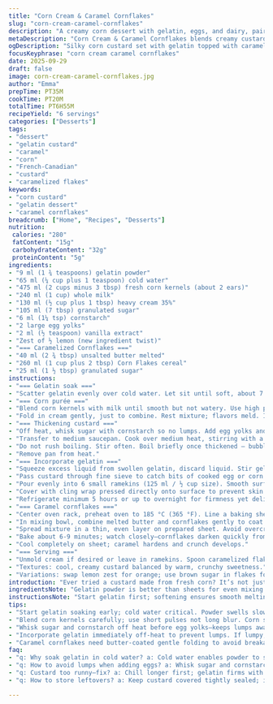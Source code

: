 ```yaml
---
title: "Corn Cream & Caramel Cornflakes"
slug: "corn-cream-caramel-cornflakes"
description: "A creamy corn dessert with gelatin, eggs, and dairy, paired with caramelized cornflakes. Fresh corn puréed with milk, cream, and thickened with cornstarch, then set with gelatin. Caramelized cornflakes add crunch and a buttery-sugary contrast. Chilling time key to texture. Simple pantry staples with minor tweaks on proportions. Vanilla and lemon zest for brightness. Oven caramelization for golden color and crisp bite. A technique-driven blend balancing silky custard and crisp flakes."
metaDescription: "Corn Cream & Caramel Cornflakes blends creamy custard with crunchy caramel flakes. Fresh corn, gelatin set, lemon zest brightness, oven crisped topping; textural complexity unfolds."
ogDescription: "Silky corn custard set with gelatin topped with caramelized cornflakes for crunch. Bright lemon zest, gentle cooking, crisp flakes from oven caramelization. Layered textures in one dish."
focusKeyphrase: "corn cream caramel cornflakes"
date: 2025-09-29
draft: false
image: corn-cream-caramel-cornflakes.jpg
author: "Emma"
prepTime: PT35M
cookTime: PT20M
totalTime: PT6H55M
recipeYield: "6 servings"
categories: ["Desserts"]
tags:
- "dessert"
- "gelatin custard"
- "caramel"
- "corn"
- "French-Canadian"
- "custard"
- "caramelized flakes"
keywords:
- "corn custard"
- "gelatin dessert"
- "caramel cornflakes"
breadcrumb: ["Home", "Recipes", "Desserts"]
nutrition: 
 calories: "280"
 fatContent: "15g"
 carbohydrateContent: "32g"
 proteinContent: "5g"
ingredients:
- "9 ml (1 ¾ teaspoons) gelatin powder"
- "65 ml (¼ cup plus 1 teaspoon) cold water"
- "475 ml (2 cups minus 3 tbsp) fresh corn kernels (about 2 ears)"
- "240 ml (1 cup) whole milk"
- "130 ml (½ cup plus 1 tbsp) heavy cream 35%"
- "105 ml (7 tbsp) granulated sugar"
- "6 ml (1¼ tsp) cornstarch"
- "2 large egg yolks"
- "2 ml (½ teaspoon) vanilla extract"
- "Zest of ½ lemon (new ingredient twist)"
- "=== Caramelized Cornflakes ==="
- "40 ml (2 ¾ tbsp) unsalted butter melted"
- "260 ml (1 cup plus 2 tbsp) Corn Flakes cereal"
- "25 ml (1 ½ tbsp) granulated sugar"
instructions:
- "=== Gelatin soak ==="
- "Scatter gelatin evenly over cold water. Let sit until soft, about 7 minutes. Will swell like a tiny sponge. Don’t rush or powder clumps cause uneven dissolve later."
- "=== Corn purée ==="
- "Blend corn kernels with milk until smooth but not watery. Use high power short bursts. If too thick, add 1-2 tbsp more milk; texture matters here – think creamy but not undone soup."
- "Fold in cream gently, just to combine. Rest mixture; flavors meld. I’ve found this adds silkiness and tempers sweetness without heaviness."
- "=== Thickening custard ==="
- "Off heat, whisk sugar with cornstarch so no lumps. Add egg yolks and vanilla extract plus zest. Whisk until a smooth paste. Add corn mixture gradually, stirring constantly."
- "Transfer to medium saucepan. Cook over medium heat, stirring with a silicone spatula, scraping bottom to avoid scorching. Mixture thickens after 5-8 minutes. Look for nappe stage – coats back of spoon cleanly with visible thickness but still fluid."
- "Do not rush boiling. Stir often. Boil briefly once thickened – bubbles should be large and slow, not fierce rolling boil. Overcooking scrambles yolks or toughens texture."
- "Remove pan from heat."
- "=== Incorporate gelatin ==="
- "Squeeze excess liquid from swollen gelatin, discard liquid. Stir gelatin into hot custard until fully dissolved. If lumps appear, whisk rapidly to fix or strain immediately through fine mesh to ensure ultra-smooth finish."
- "Pass custard through fine sieve to catch bits of cooked egg or corn debris."
- "Pour evenly into 6 small ramekins (125 ml / ½ cup size). Smooth surface."
- "Cover with cling wrap pressed directly onto surface to prevent skin forming."
- "Refrigerate minimum 5 hours or up to overnight for firmness yet delicate jiggle in center."
- "=== Caramel cornflakes ==="
- "Center oven rack, preheat oven to 185 °C (365 °F). Line a baking sheet with parchment paper."
- "In mixing bowl, combine melted butter and cornflakes gently to coat without crushing too much. Sprinkle sugar evenly over flakes and fold carefully again."
- "Spread mixture in a thin, even layer on prepared sheet. Avoid overcrowding clumps to ensure even caramelization and crispness."
- "Bake about 6-9 minutes; watch closely—cornflakes darken quickly from golden to burnt. Brown bubbling sugar aroma signals readiness. Pull out when crisp, not scorched."
- "Cool completely on sheet; caramel hardens and crunch develops."
- "=== Serving ==="
- "Unmold cream if desired or leave in ramekins. Spoon caramelized flakes atop just before serving for contrast."
- "Textures: cool, creamy custard balanced by warm, crunchy sweetness."
- "Variations: swap lemon zest for orange; use brown sugar in flakes for molasses depth; substitute milk with oat or almond for dairy-free adaptation but expect softer set."
introduction: "Ever tried a custard made from fresh corn? It’s not just about sweetness but texture and aroma too. Cooking down corn kernels with dairy brings out a natural creaminess you won’t get from canned or frozen. Using gelatin here instead of just eggs makes the final custard set firmly but softly jiggle, different from a traditional baked custard. I learned that without gelatin, you’ll get a pudding rather than a sliceable cream. The caramelized cornflakes? A trick I picked up from a brunch spot years ago—adds crunch and a toasty note that contrasts the corn cream. Timing the caramel is tricky; keep an eye on color—too light, no flavor; too dark, bitter."
ingredientsNote: "Gelatin powder is better than sheets for even mixing but use powdered cold, never hot water. Subbing powdered for sheets: one sheet equals about 7 ml powdered gelatin. I replaced pure corn kernels with fresh frozen corn once—worked okay but lacked sweetness and vibrancy. Lemon zest adds brightness, cutting richness subtly—it’s my twist. Cornstarch amount increased slightly from original to ensure proper thickening; less means runny custard. Use fresh egg yolks—not powdered. For caramel, I swapped some sugar for brown just once—took it to richer territory but less crisp. Use unsalted butter; salted sometimes makes the caramel uneven. Cornflakes must be fresh and dry—old flakes clump and don’t crisp well."
instructionsNote: "Start gelatin first; softening ensures smooth melting later. Purée rest allows flavors blend; avoid over-pureeing or you get a gluey texture from corn starch in kernels. When adding cornstarch and eggs, keep whisking fast or risk lumps. Heat must be medium, patience calls for watching texture rather than the clock. The tell: custard thickens and bubbles slow, thickening coat on spoon, but watch it doesn’t curdle. Cooling ramekins covered stops skin forming. For the candy flakes, butter coats each flake; mix gently or flakes break and texture suffers. Spread thin on pan; big clumps never crisp. Bake ‘til golden bubbling sugar appears, not just to color—smell is your cue. Serving: wait 'til custard set or it’ll collapse. Add caramel cornflakes last minute or they’ll soften."
tips:
- "Start gelatin soaking early; cold water critical. Powder swells slow—rushing means clumps. I once mixed in hot water—messy lumps followed. Squeeze off excess water before adding to hot custard; too much liquid thins texture, too little and gelatin stays grainy."
- "Blend corn kernels carefully; use short pulses not long blur. Corn starch in kernels can glue mixture if over-blended. Cream adds silkiness; fold in gently to avoid breaking custard’s light texture. Let mixture rest for flavor melding—no rush folding, but don’t over stir or air deflates richness."
- "Whisk sugar and cornstarch off heat before egg yolks—keeps lumps away. Add zest with vanilla for brightness but add last to avoid cooking aroma loss. Heat custard on medium, stirring constantly with silicone spatula. Look for nappe texture—thick coat on spoon, slow bubbles but no rapid rolling boil. Rushing scorches, yolks scramble."
- "Incorporate gelatin immediately off-heat to prevent lumps. If lumpy, rapid whisk or strain through fine mesh. Passing custard catches floaters—egg bits or kernel debris—ensures custard clarity and mouthfeel. Cling wrap on surface stops skin, refrigerate minimum 5 hrs for soft but firm texture; overnight firms further but risks slight wateriness."
- "Caramel cornflakes need butter-coated gentle folding to avoid breakage. Spread thin on lined baking sheet; clumps won’t caramelize evenly. Bake at 185 C; watch closely, minutes matter. Smell browned sugar; visual cues: golden edges not dark spots. Cooling solidifies crunch. Store flakes separate for crunch retention before serving."
faq:
- "q: Why soak gelatin in cold water? a: Cold water enables powder to swell properly; heat can melt unevenly or cause clumps. Gelatin needs to bloom fully to dissolve smooth when added to custard. Skipping this step leads to grainy custard or poor set."
- "q: How to avoid lumps when adding eggs? a: Whisk sugar and cornstarch before adding yolks off heat; mix yolks gently in. Temper with corn mixture slowly, whisk fast. Heat medium. Stir constantly to stop curdling. Alternative: strain late stage if lumpy already formed."
- "q: Custard too runny—fix? a: Chill longer first; gelatin firms with time. If still loose, better to blend in more gelatin dissolved in warm water. Don’t boil custard too hard—it breaks yolks, ruins texture. Can add tiny extra cornstarch but risk gluey mouthfeel."
- "q: How to store leftovers? a: Keep custard covered tightly sealed; individual ramekins help. Refrigerate up to 3 days. Caramel flakes store best in airtight container, room temp, to keep crunch long. Combine flakes with custard just before serving to avoid softening."

---
```

